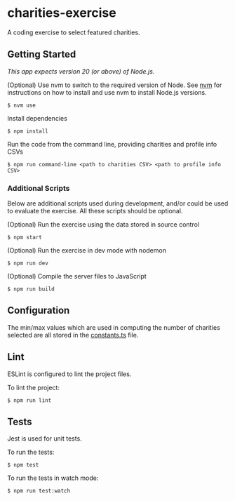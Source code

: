 # charities-exercise

A coding exercise to select featured charities.

## Getting Started

_This app expects version 20 (or above) of Node.js._

(Optional) Use nvm to switch to the required version of Node. See [nvm](https://github.com/nvm-sh/nvm) for instructions on how to install and use nvm to install Node.js versions.

```
$ nvm use
```

Install dependencies

```
$ npm install
```

Run the code from the command line, providing charities and profile info CSVs

```
$ npm run command-line <path to charities CSV> <path to profile info CSV>
```

### Additional Scripts

Below are additional scripts used during development, and/or could be used to evaluate the exercise. All these scripts should be optional.

(Optional) Run the exercise using the data stored in source control

```
$ npm start
```

(Optional) Run the exercise in dev mode with nodemon

```
$ npm run dev
```

(Optional) Compile the server files to JavaScript

```
$ npm run build
```

## Configuration

The min/max values which are used in computing the number of charities selected are all stored in the [constants.ts](src/constants.ts) file.

## Lint

ESLint is configured to lint the project files.

To lint the project:

```
$ npm run lint
```

## Tests

Jest is used for unit tests.

To run the tests:

```
$ npm test
```

To run the tests in watch mode:

```
$ npm run test:watch
```
